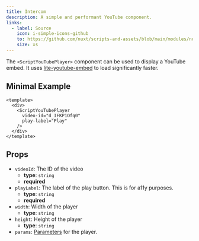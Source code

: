 ```yaml
---
title: Intercom
description: A simple and performant YouTube component.
links:
  - label: Source
    icon: i-simple-icons-github
    to: https://github.com/nuxt/scripts-and-assets/blob/main/modules/nuxt-third-party-capital/src/runtime/components/ScriptYouTubePlayer.ts
    size: xs
---
```


The `<ScriptYouTubePlayer>` component can be used to display a YouTube embed.
It uses [lite-youtube-embed](https://github.com/paulirish/lite-youtube-embed) to load significantly faster.

## Minimal Example

```vue
<template>
  <div>
    <ScriptYouTubePlayer
      video-id="d_IFKP1Ofq0"
      play-label="Play"
    />
  </div>
</template>
```

## Props

- `videoId`: The ID of the video
  - **type**: `string`
  - **required**
- `playLabel`: The label of the play button. This is for a11y purposes.
  - **type**: `string`
  - **required**
- `width`: Width of the player
  - **type**: `string`
- `height`: Height of the player
  - **type**: `string`
- `params`: [Parameters](https://developers.google.com/youtube/player_parameters#Parameters) for the player.
